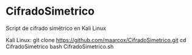 # CifradoSimetrico
Script de cifrado simétrico en Kali Linux

Kali Linux:
git clone https://github.com/maarcox/CifradoSimetrico.git
cd CifradoSimetrico
bash CifradoSimetrico.sh
